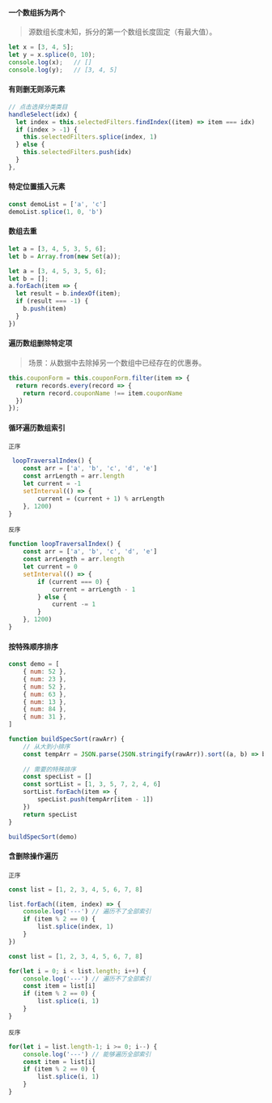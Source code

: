 

#### 一个数组拆为两个

> 源数组长度未知，拆分的第一个数组长度固定（有最大值）。

```javascript
let x = [3, 4, 5];
let y = x.splice(0, 10);
console.log(x);   // []
console.log(y);   // [3, 4, 5]
```



#### 有则删无则添元素

```javascript
// 点击选择分类类目
handleSelect(idx) {
  let index = this.selectedFilters.findIndex((item) => item === idx)
  if (index > -1) {
    this.selectedFilters.splice(index, 1)
  } else {
    this.selectedFilters.push(idx)
  }
},
```



#### 特定位置插入元素

```javascript
const demoList = ['a', 'c']
demoList.splice(1, 0, 'b')
```





#### 数组去重  

```javascript
let a = [3, 4, 5, 3, 5, 6];
let b = Array.from(new Set(a));
```

```javascript
let a = [3, 4, 5, 3, 5, 6];
let b = [];
a.forEach(item => {
  let result = b.indexOf(item);
  if (result === -1) {
    b.push(item)
  }
})
```



#### 遍历数组删除特定项

> 场景：从数据中去除掉另一个数组中已经存在的优惠券。

```javascript
this.couponForm = this.couponForm.filter(item => {
  return records.every(record => {
    return record.couponName !== item.couponName
  })
});
```



#### 循环遍历数组索引

`正序`

```javascript
 loopTraversalIndex() {
    const arr = ['a', 'b', 'c', 'd', 'e']
    const arrLength = arr.length
    let current = -1
    setInterval(() => {
        current = (current + 1) % arrLength
    }, 1200)
}
```

`反序`

```javascript
function loopTraversalIndex() {
    const arr = ['a', 'b', 'c', 'd', 'e']
    const arrLength = arr.length
    let current = 0
    setInterval(() => {
        if (current === 0) {
            current = arrLength - 1
        } else {
            current -= 1
        }
    }, 1200)
}
```



#### 按特殊顺序排序

```javascript
const demo = [
    { num: 52 },
    { num: 23 },
    { num: 52 },
    { num: 63 },
    { num: 13 },
    { num: 84 },
    { num: 31 },
]

function buildSpecSort(rawArr) {
    // 从大到小排序
    const tempArr = JSON.parse(JSON.stringify(rawArr)).sort((a, b) => b.num - a.num)
    
    // 需要的特殊排序
    const specList = []
    const sortList = [1, 3, 5, 7, 2, 4, 6]
    sortList.forEach(item => {
        specList.push(tempArr[item - 1])
    })
    return specList
}

buildSpecSort(demo)
```



#### 含删除操作遍历

`正序`

```javascript
const list = [1, 2, 3, 4, 5, 6, 7, 8]

list.forEach((item, index) => {
    console.log('---') // 遍历不了全部索引
    if (item % 2 == 0) {
        list.splice(index, 1)
    }
})
```

```javascript
const list = [1, 2, 3, 4, 5, 6, 7, 8]

for(let i = 0; i < list.length; i++) {
    console.log('---') // 遍历不了全部索引
    const item = list[i]
    if (item % 2 == 0) {
        list.splice(i, 1)
    }
}
```

`反序`

```javascript
for(let i = list.length-1; i >= 0; i--) {
    console.log('---') // 能够遍历全部索引
    const item = list[i]
    if (item % 2 == 0) {
        list.splice(i, 1)
    }
}
```

